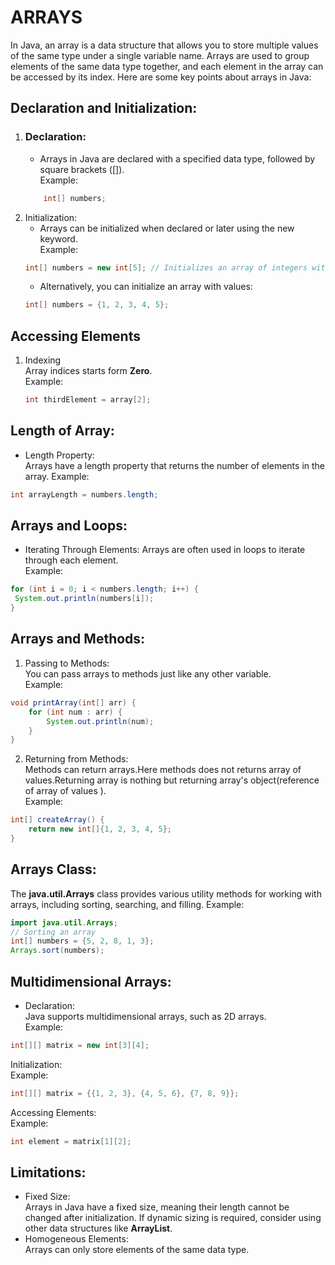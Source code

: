 # ARRAYS
In Java, an array is a data structure that allows you to store multiple values of the same type under a single variable name. Arrays are used to group elements of the same data type together, and each element in the array can be accessed by its index. Here are some key points about arrays in Java:
## Declaration and Initialization:
1. ### Declaration:
    * Arrays in Java are declared with a specified data type, followed by square brackets ([]).  
    Example: 
    ```java   
        int[] numbers;
    ```
2. Initialization:
    * Arrays can be initialized when declared or later using the new keyword.  
    Example: 
    ``` java
    int[] numbers = new int[5]; // Initializes an array of integers with a length of 5
    ```
    * Alternatively, you can initialize an array with values:  
     ``` java
     int[] numbers = {1, 2, 3, 4, 5};     
     ```
## Accessing Elements
1. Indexing  
    Array indices starts form **Zero**.  
    Example:  
    ``` java
    int thirdElement = array[2];
    ```
## Length of Array:
* Length Property:  
Arrays have a length property that returns the number of elements in the array.
Example:  
``` java 
int arrayLength = numbers.length;
```
## Arrays and Loops:
* Iterating Through Elements:
Arrays are often used in loops to iterate through each element.  
Example:  
``` java
for (int i = 0; i < numbers.length; i++) {  
 System.out.println(numbers[i]);  
}
```

## Arrays and Methods:
1. Passing to Methods:  
You can pass arrays to methods just like any other variable.  
Example: 
``` java
void printArray(int[] arr) {  
    for (int num : arr) {  
        System.out.println(num);  
    } 
}
```
2. Returning from Methods:  
Methods can return arrays.Here methods does not returns array of values.Returning array is nothing but returning array's object(reference of array of values ).  
Example:  
``` java
int[] createArray() {  
    return new int[]{1, 2, 3, 4, 5};  
} 
```
## Arrays Class:  
The **java.util.Arrays** class provides various utility methods for working with arrays, including sorting, searching, and filling.
Example:  
``` java 
import java.util.Arrays;  
// Sorting an array  
int[] numbers = {5, 2, 8, 1, 3};  
Arrays.sort(numbers);
```  
## Multidimensional Arrays:  
* Declaration:  
Java supports multidimensional arrays, such as 2D arrays.  
Example:  
``` java
int[][] matrix = new int[3][4];
``` 
Initialization:  
Example:  
``` java
int[][] matrix = {{1, 2, 3}, {4, 5, 6}, {7, 8, 9}};
```  
Accessing Elements:  
Example:  
``` java
int element = matrix[1][2];
```  
## Limitations:  
* Fixed Size:  
Arrays in Java have a fixed size, meaning their length cannot be changed after initialization.
If dynamic sizing is required, consider using other data structures like **ArrayList**.  
* Homogeneous Elements:  
Arrays can only store elements of the same data type.
